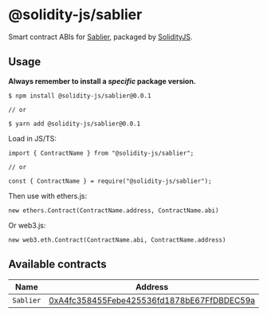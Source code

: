 # @solidity-js/sablier

Smart contract ABIs for [Sablier](https://sablier.finance/), packaged by [SolidityJS](https://github.com/solidity-js).

## Usage

**Always remember to install a _specific_ package version.**

    $ npm install @solidity-js/sablier@0.0.1

    // or

    $ yarn add @solidity-js/sablier@0.0.1

Load in JS/TS:

    import { ContractName } from "@solidity-js/sablier";

    // or

    const { ContractName } = require("@solidity-js/sablier");

Then use with ethers.js:

    new ethers.Contract(ContractName.address, ContractName.abi)

Or web3.js:

    new web3.eth.Contract(ContractName.abi, ContractName.address)


## Available contracts

| Name | Address |
| ---- | ------- |
| `Sablier` | [0xA4fc358455Febe425536fd1878bE67FfDBDEC59a](https://etherscan.com/address/0xA4fc358455Febe425536fd1878bE67FfDBDEC59a) |
